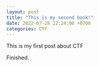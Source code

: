 ```yaml
---
layout: post
title: "This is my second book!"
date: 2022-07-28 22:24:00 +0700
categories: CTF
---
```

This is my first post about CTF

Finished.
